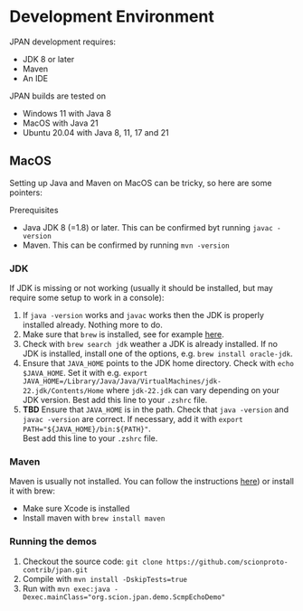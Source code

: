 # Development Environment

JPAN development requires:

- JDK 8 or later
- Maven
- An IDE

JPAN builds are tested on

- Windows 11 with Java 8
- MacOS with Java 21
- Ubuntu 20.04 with Java 8, 11, 17 and 21

## MacOS

Setting up Java and Maven on MacOS can be tricky, so here are some pointers:

Prerequisites

- Java JDK 8 (=1.8) or later. This can be confirmed byt running `javac -version`
- Maven. This can be confirmed by running `mvn -version`

### JDK

If JDK is missing or not working (usually it should be installed, but may require some setup to work
in a console):

1. If `java -version`  works and `javac` works then the JDK is properly installed already. Nothing
   more to do.
2. Make sure that `brew` is installed, see for example
   [here](https://www.digitalocean.com/community/tutorials/how-to-install-and-use-homebrew-on-macos).
3. Check with `brew search jdk` weather a JDK is already installed. If no JDK is installed, install
   one of the options, e.g. `brew install oracle-jdk`.
4. Ensure that `JAVA_HOME` points to the JDK home directory. Check with `echo $JAVA_HOME`.
   Set it with e.g. `export JAVA_HOME=/Library/Java/Java/VirtualMachines/jdk-22.jdk/Contents/Home`
   where `jdk-22.jdk` can vary depending on your JDK version.
   Best add this line to your `.zshrc` file.
5. **TBD** Ensure that `JAVA_HOME` is in the path. Check that `java -version` and `javac -version` are
   correct. If necessary, add it with `export PATH="${JAVA_HOME}/bin:${PATH}"`.    
   Best add this line to your `.zshrc` file.

### Maven

Maven is usually not installed. You can follow the
instructions [here](https://www.digitalocean.com/community/tutorials/install-maven-mac-os))
or install it with brew:

- Make sure Xcode is installed
- Install maven with `brew install maven`

### Running the demos

1. Checkout the source code: `git clone https://github.com/scionproto-contrib/jpan.git`
2. Compile with `mvn install -DskipTests=true`
3. Run with `mvn exec:java -Dexec.mainClass="org.scion.jpan.demo.ScmpEchoDemo"`
